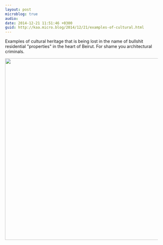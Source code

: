 ```yaml
---
layout: post
microblog: true
audio: 
date: 2014-12-21 11:51:46 +0300
guid: http://kaa.micro.blog/2014/12/21/examples-of-cultural.html
---
```

Examples of cultural heritage that is being lost in the name of bullshit residential "properties" in the heart of Beirut. For shame you architectural criminals.

<img src="https://micro.kaa.bz/uploads/2018/61cccd5943.jpg" width="600" height="600" />
